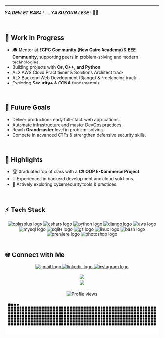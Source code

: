 ---
𝒀𝑨 𝑫𝑬𝑽𝑳𝑬𝑻 𝑩𝑨𝑺𝑨 ! .... 𝒀𝑨 𝑲𝑼𝒁𝑮𝑼𝑵 𝑳𝑬Ş𝑬 ! 🦅🔥


<img src="https://user-images.githubusercontent.com/73097560/115834477-dbab4500-a447-11eb-908a-139a6edaec5c.gif" width="100%" height="2px"/>


## 🔨 Work in Progress
- 🎓 Mentor at **ECPC Community (New Cairo Academy)** & **EEE Community**, supporting peers in problem-solving and modern technologies.  
- Building projects with **C#, C++, and Python**.  
- ALX AWS Cloud Practitioner & Solutions Architect track.  
- ALX Backend Web Development (Django) & Freelancing track.  
- Exploring **Security+** & **CCNA** fundamentals.


<img src="https://user-images.githubusercontent.com/73097560/115834477-dbab4500-a447-11eb-908a-139a6edaec5c.gif" width="100%" height="2px"/>


## 🎯 Future Goals
- Deliver production-ready full-stack web applications.  
- Automate infrastructure and master DevOps practices.  
- Reach **Grandmaster** level in problem-solving.  
- Compete in advanced CTFs & strengthen defensive security skills.  


<img src="https://user-images.githubusercontent.com/73097560/115834477-dbab4500-a447-11eb-908a-139a6edaec5c.gif" width="100%" height="2px"/>


## 📌 Highlights
- 🏆 Graduated top of class with a **C# OOP E-Commerce Project**.  
- 💡 Experienced in backend development and cloud solutions.  
- 🔐 Actively exploring cybersecurity tools & practices.  


<img src="https://user-images.githubusercontent.com/73097560/115834477-dbab4500-a447-11eb-908a-139a6edaec5c.gif" width="100%" height="2px"/>


## ⚡ Tech Stack
<div align="center">
  <img src="https://skillicons.dev/icons?i=cpp" height="60" alt="cplusplus logo" />
  <img src="https://skillicons.dev/icons?i=cs" height="60" alt="csharp logo" />
  <img src="https://skillicons.dev/icons?i=py" height="60" alt="python logo" />
  <img src="https://skillicons.dev/icons?i=django" height="60" alt="django logo" />
  <img src="https://skillicons.dev/icons?i=aws" height="60" alt="aws logo" />
  <img src="https://cdn.jsdelivr.net/gh/devicons/devicon/icons/mysql/mysql-original.svg" height="60" alt="mysql logo" />
  <img src="https://cdn.simpleicons.org/sqlite/003B57" height="60" alt="sqlite logo" />
  <img src="https://cdn.simpleicons.org/git/F05032" height="60" alt="git logo" />
  <img src="https://cdn.jsdelivr.net/gh/devicons/devicon/icons/linux/linux-original.svg" height="60" alt="linux logo" />
  <img src="https://skillicons.dev/icons?i=bash" height="60" alt="bash logo" />
  <img src="https://skillicons.dev/icons?i=pr" height="60" alt="premiere logo" />
  <img src="https://skillicons.dev/icons?i=ps" height="60" alt="photoshop logo" />
</div>

<img src="https://user-images.githubusercontent.com/73097560/115834477-dbab4500-a447-11eb-908a-139a6edaec5c.gif" width="100%" height="2px"/>

## 🌐 Connect with Me
<div align="center">
  <a href="mailto:mohamedramysocial@gmail.com" target="_blank">
    <img src="https://img.shields.io/static/v1?message=Gmail&logo=gmail&label=&color=D14836&logoColor=white&labelColor=&style=for-the-badge" height="25" alt="gmail logo"/>
  </a>
  <a href="https://www.linkedin.com/in/mohamed-ramy-9bb484365" target="_blank">
    <img src="https://img.shields.io/static/v1?message=LinkedIn&logo=linkedin&label=&color=0077B5&logoColor=white&labelColor=&style=for-the-badge" height="25" alt="linkedin logo"/>
  </a>
  <a href="https://www.instagram.com/mo7amed__ramy" target="_blank">
    <img src="https://img.shields.io/static/v1?message=Instagram&logo=instagram&label=&color=E4405F&logoColor=white&labelColor=&style=for-the-badge" height="25" alt="instagram logo"/>
  </a>
</div>

<img src="https://user-images.githubusercontent.com/73097560/115834477-dbab4500-a447-11eb-908a-139a6edaec5c.gif" width="100%" height="2px"/>

<div align="center">
<img src="https://github-readme-stats.vercel.app/api/top-langs/?username=1Mohamed-Ramy1&layout=compact&langs_count=20&theme=merko" height="150"/>
</div>

<div align="center">
  <img src="https://github-readme-stats.vercel.app/api?username=1Mohamed-Ramy1&show_icons=true&theme=merko" height="150"/>
</div>

<img src="https://user-images.githubusercontent.com/73097560/115834477-dbab4500-a447-11eb-908a-139a6edaec5c.gif" width="100%" height="2px"/>

<div align="center">
  <img src="https://komarev.com/ghpvc/?username=1Mohamed-Ramy1&style=for-the-badge&color=ff0000" alt="Profile views"/>
</div>

![snake gif](https://github.com/1Mohamed-Ramy1/1Mohamed-Ramy1/blob/output/github-contribution-grid-snake-dark.svg)

